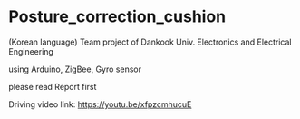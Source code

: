 # Posture_correction_cushion
(Korean language)
Team project of Dankook Univ. Electronics and Electrical Engineering

using Arduino, ZigBee, Gyro sensor

please read Report first

Driving video link: https://youtu.be/xfpzcmhucuE
